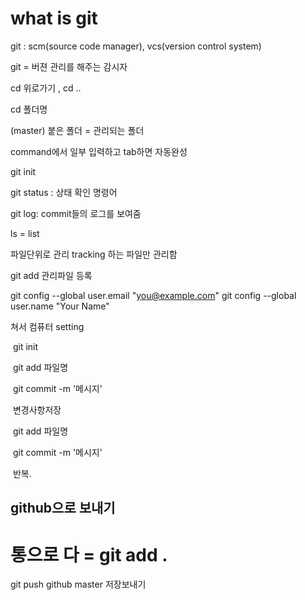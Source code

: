 # what is git

git : scm(source code manager), vcs(version control system)

 git = 버젼 관리를 해주는 감시자

 cd 위로가기 , cd ..

cd 폴더명

(master) 붙은 폴더 = 관리되는 폴더

command에서 일부 입력하고 tab하면 자동완성

git init

git status : 상태 확인 명령어

git log:  commit들의 로그를 보여줌

ls = list

파일단위로 관리 tracking 하는 파일만 관리함

git add 관리파일 등록

  git config --global user.email "you@example.com"
  git config --global user.name "Your Name"

쳐서 컴퓨터 setting

​	git init

​	git  add 파일명

​	git commit -m '메시지'

​	변경사항저장

​	git add 파일명

​	git commit -m '메시지'

​	반복.

## github으로 보내기

# 통으로 다 = git add . 

git push github master 저장보내기